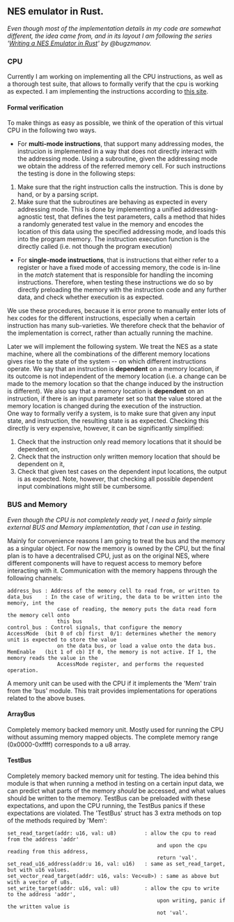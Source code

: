 ## NES emulator in Rust.

*Even though most of the implementation details in my code are somewhat different, the idea came from, and in its layout I am following the series '[Writing a NES Emulator in Rust][1]' by @bugzmanov.*


### CPU

Currently I am working on implementing all the CPU instructions, as well as a thorough test suite, that allows to formally verify that the cpu is working as expected. I am implementing the instructions according to [this site][2]. 

#### Formal verification

To make things as easy as possible, we think of the operation of this virtual CPU in the following two ways.
* For **multi-mode instructions**, that support many addressing modes, the instrucion is implemented in a way that does not directly interact with the addressing mode. Using a subroutine, given the addressing mode we obtain the address of the referred memory cell. For such instructions the testing is done in the following steps:
1. Make sure that the right instruction calls the instruction. This is done by hand, or by a parsing script.
2. Make sure that the subroutines are behaving as expected in every addressing mode. This is done by implementing a unified addressing-agnostic test, that defines the test parameters, calls a method that hides a randomly generated test value in the memory and encodes the location of this data using the specified addressing mode, and loads this into the program memory. The instruction execution function is the directly called (i.e. not though the program execution)

* For **single-mode instructions**, that is instructions that either refer to a register or have a fixed mode of accessing memory, the code is in-line in the *match* statement that is responsible for handling the incoming instructions. Therefore, when testing these instructions we do so by directly preloading the memory with the instruction code and any further data, and check whether execution is as expected.  


We use these procedures, because it is error prone to manually enter lots of hex codes for the different instructions, especially when a certain instruction has many sub-varieties. We therefore check that the behavior of the implementation is correct, rather than actually running the machine. 

Later we will implement the following system. We treat the NES as a state machine, where all the combinations of the different memory locations gives rise to the state of the system -- on which different instructions operate. We say that an instruction is **dependent** on a memory location, if its outcome is not independent of the memory location (i.e. a change can be made to the memory location so that the change induced by the instruction is different). We also say that a memory location is **dependent** on an instruction, if there is an input parameter set so that the value stored at the memory location is changed during the execution of the instruction.  
One way to formally verify a system, is to make sure that given any input state, and instruction, the resulting state is as expected. Checking this directly is very expensive, however, it can be significantly simplified:
1. Check that the instruction only read memory locations that it should be dependent on,
2. Check that the instruction only written memory location that should be dependent on it,
3. Check that given test cases on the dependent input locations, the output is as expected.
Note, however, that checking all possible dependent input combinations might still be cumbersome. 

### BUS and Memory

*Even though the CPU is not completely ready yet, I need a fairly simple external BUS and Memory implementation, that I can use in testing.*

Mainly for convenience reasons I am going to treat the bus and the memory as a singular object. For now the memory is owned by the CPU, but the final plan is to have a decentralised CPU, just as on the original NES, where different components will have to request access to memory before interacting with it. Communication with the memory happens through the following channels:

    address_bus : Address of the memory cell to read from, or written to
    data_bus    : In the case of writing, the data to be written into the memory, int the
                    case of reading, the memory puts the data read form the memory cell onto
                    this bus
    control_bus : Control signals, that configure the memory
    AccessMode  (bit 0 of cb) first  0/1: determines whether the memory unit is expected to store the value
                    on the data bus, or load a value onto the data bus.
    MemEnable   (bit 1 of cb) If 0, the memory is not active. If 1, the memory reads the value in the
                    AccessMode register, and performs the requested operation.

A memory unit can be used with the CPU if it implements the 'Mem' train from the 'bus' module. This trait provides implementations for operations related to the above buses.

#### ArrayBus

Completely memory backed memory unit. Mostly used for running the CPU without assuming memory mapped objects. The complete memory range (0x0000-0xffff) corresponds to a u8 array.

#### TestBus

Completely memory backed memory unit for testing. The idea behind this module is that when running a method in testing on a certain input data, we can predict what parts of the memory *should* be accessed, and what values should be written to the memory. TestBus can be preloaded with these expectations, and upon the CPU running, the TestBus panics if these expectations are violated. The 'TestBus' struct has 3 extra methods on top of the methods required by 'Mem':

    set_read_target(addr: u16, val: u8)         : allow the cpu to read from the address 'addr' 
                                                    and upon the cpu reading from this address,
                                                    return 'val'.
    set_read_u16_address(addr:u 16, val: u16)   : same as set_read_target, but with u16 values.
    set_vector_read_target(addr: u16, vals: Vec<u8>) : same as above but with a vector of u8s.
    set_write_target(addr: u16, val: u8)        : allow the cpu to write to the address 'addr',
                                                    upon writing, panic if the written value is
                                                    not 'val'.


[1]:https://bugzmanov.github.io/nes_ebook/chapter_1.html
[2]:https://www.nesdev.org/obelisk-6502-guide/index.html

